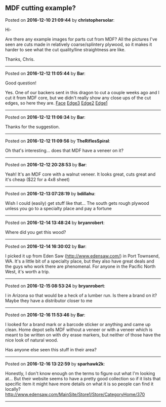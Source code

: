 ## MDF cutting example?
Posted on **2016-12-10 21:09:44** by **christophersolar**:

Hi-

Are there any example images for parts cut from MDF? All the pictures I've seen are cuts made in relatively coarse/splintery plywood, so it makes it harder to see what the cut quality/line straightness are like.

Thanks, Chris.

---

Posted on **2016-12-12 11:05:44** by **Bar**:

Good question!



Yes. One of our backers sent in this dragon to cut a couple weeks ago and I cut it from MDF core, but we didn't really show any close ups of the cut edges, so here they are.  [Face](//muut.com/u/maslowcnc/s3/:maslowcnc:Xrb5:face.jpg.jpg)  [Edge3](//muut.com/u/maslowcnc/s3/:maslowcnc:kXu0:edge3.jpg.jpg)  [Edge2](//muut.com/u/maslowcnc/s3/:maslowcnc:dxVQ:edge2.jpg.jpg)  [Edge1](//muut.com/u/maslowcnc/s3/:maslowcnc:PFK5:edge1.jpg.jpg)

---

Posted on **2016-12-12 11:06:34** by **Bar**:

Thanks for the suggestion.

---

Posted on **2016-12-12 11:09:56** by **TheRiflesSpiral**:

Oh that's interesting... does that MDF have a veneer on it?

---

Posted on **2016-12-12 20:28:53** by **Bar**:

Yeah! It's an MDF core with a walnut veneer. It looks great, cuts great and it's cheap ($22 for a 4x8 sheet)

---

Posted on **2016-12-13 07:28:19** by **bdillahu**:

Wish I could (easily) get stuff like that... The south gets rough plywood unless you go to a specialty place and pay a fortune

---

Posted on **2016-12-14 13:48:24** by **bryanrobert**:

Where did you get this wood?

---

Posted on **2016-12-14 16:30:02** by **Bar**:

I picked it up from Eden Saw (http://www.edensaw.com/) in Port Townsend, WA. It's a little bit of a specialty place, but they also have great deals and the guys who work there are phenomenal. For anyone in the Pacific North West, it's worth a trip.

---

Posted on **2016-12-15 08:53:24** by **bryanrobert**:

I in Arizona so that would be a heck of a lumber run. Is there a brand on it? Maybe they have a distributor closer to me

---

Posted on **2016-12-16 11:53:46** by **Bar**:

I looked for a brand mark or a barcode sticker or anything and came up clean. Home depot sells MDF without a veneer or with a veneer which is meant to be written on with dry erase markers, but neither of those have the nice look of natural wood.



Has anyone else seen this stuff in their area?

---

Posted on **2016-12-16 13:22:59** by **sparhawk2k**:

Honestly, I don't know enough on the terms to figure out what I'm looking at... But their website seems to have a pretty good collection so if it lists that specific item it might have more details on what it is so people can find it locally? http://www.edensaw.com/MainSite/Store1/Store/CategoryHome/370

---

